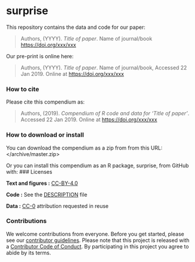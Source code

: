 
<!-- README.md is generated from README.Rmd. Please edit that file -->

# surprise

This repository contains the data and code for our paper:

> Authors, (YYYY). *Title of paper*. Name of journal/book
> <https://doi.org/xxx/xxx>

Our pre-print is online here:

> Authors, (YYYY). *Title of paper*. Name of journal/book, Accessed 22
> Jan 2019. Online at <https://doi.org/xxx/xxx>

### How to cite

Please cite this compendium as:

> Authors, (2019). *Compendium of R code and data for ‘Title of paper’*.
> Accessed 22 Jan 2019. Online at <https://doi.org/xxx/xxx>

### How to download or install

You can download the compendium as a zip from from this URL:
</archive/master.zip>

Or you can install this compendium as an R package, surprise, from
GitHub with: \#\#\# Licenses

**Text and figures :**
[CC-BY-4.0](http://creativecommons.org/licenses/by/4.0/)

**Code :** See the [DESCRIPTION](DESCRIPTION) file

**Data :** [CC-0](http://creativecommons.org/publicdomain/zero/1.0/)
attribution requested in reuse

### Contributions

We welcome contributions from everyone. Before you get started, please
see our [contributor guidelines](CONTRIBUTING.md). Please note that this
project is released with a [Contributor Code of Conduct](CONDUCT.md). By
participating in this project you agree to abide by its terms.

